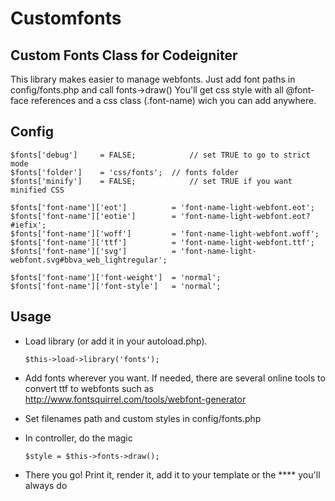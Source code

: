 Customfonts
===========

Custom Fonts Class for Codeigniter
----------------------------------

This library makes easier to manage webfonts.
Just add font paths in config/fonts.php and call fonts->draw()
You'll get css style with all @font-face references and a css class (.font-name) wich you can add anywhere.

Config
------
```
$fonts['debug']		= FALSE;	  		// set TRUE to go to strict mode
$fonts['folder']	= 'css/fonts';	// fonts folder
$fonts['minify']	= FALSE;		  	// set TRUE if you want minified CSS

$fonts['font-name']['eot']			= 'font-name-light-webfont.eot';
$fonts['font-name']['eotie']		= 'font-name-light-webfont.eot?#iefix';
$fonts['font-name']['woff']			= 'font-name-light-webfont.woff';
$fonts['font-name']['ttf']			= 'font-name-light-webfont.ttf';
$fonts['font-name']['svg']			= 'font-name-light-webfont.svg#bbva_web_lightregular';

$fonts['font-name']['font-weight']	= 'normal';
$fonts['font-name']['font-style']	= 'normal';
```

Usage
-----
* Load library (or add it in your autoload.php).
  ```
  $this->load->library('fonts');
  ```

* Add fonts wherever you want. If needed, there are several online tools to convert ttf to webfonts such as http://www.fontsquirrel.com/tools/webfont-generator
* Set filenames path and custom styles in config/fonts.php
* In controller, do the magic
  ```
  $style = $this->fonts->draw();
  ```
* There you go! Print it, render it, add it to your template or the **** you'll always do
